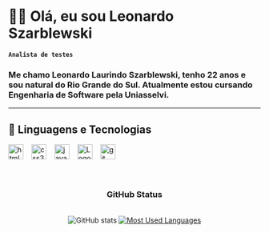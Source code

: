 # 👨‍💻 Olá, eu sou Leonardo Szarblewski 

**`Analista de testes`**

### Me chamo Leonardo Laurindo Szarblewski, tenho 22 anos e sou natural do Rio Grande do Sul. Atualmente estou cursando Engenharia de Software pela Uniasselvi.
---

## 🤖 Linguagens e Tecnologias
<div align="left">
  <img src="https://cdn.jsdelivr.net/gh/devicons/devicon/icons/html5/html5-original.svg" height="30" alt="html5 logo"  />
  <img width="8" />
  <img src="https://cdn.jsdelivr.net/gh/devicons/devicon/icons/css3/css3-original.svg" height="30" alt="css3 logo"  />
  <img width="8" />
  <img src="https://cdn.jsdelivr.net/gh/devicons/devicon/icons/javascript/javascript-plain.svg" height="30" alt="java logo"  />
  <img width="8" />
  <img src="https://cdn.jsdelivr.net/gh/devicons/devicon/icons/typescript/typescript-plain.svg" height="30" alt="Logo Typescript" />
  <img width="8" />
  <img src="https://cdn.jsdelivr.net/gh/devicons/devicon@latest/icons/git/git-original.svg" height="30" alt="git logo"  />
</div>
<br/>
<br/>

<div style="text-align: center;" align="center">
   <h3>GitHub Status</h3>
   <br>
   <img src="https://github-readme-stats-git-masterrstaa-rickstaa.vercel.app/api?username=leonardoSzarblewski&hide_title=true&show_icons=true&include_all_commits=false&count_private=true&line_height=25&hide=issues&bg_color=000&title_color=FF00F6&text_color=FFF&border_radius=3&border_color=36123c&icon_color=FF00F6&theme=radical" alt="GitHub stats">
 
   <a href="https://github.com/leonardoSzarblewski/github-readme-stats">
     <img src="https://github-readme-stats-git-masterrstaa-rickstaa.vercel.app/api/top-langs/?username=leonardoSzarblewski&line_height=10&card_width=290&layout=compact&hide_title=false&count_private=true&langs_count=8&show_icons=true&title_color=FF00F6&bg_color=000&text_color=8B8B8B&border_radius=3&border_color=561760&count_private=true"&theme=radical&
       alt="Most Used Languages">
   </a>
 </div>
